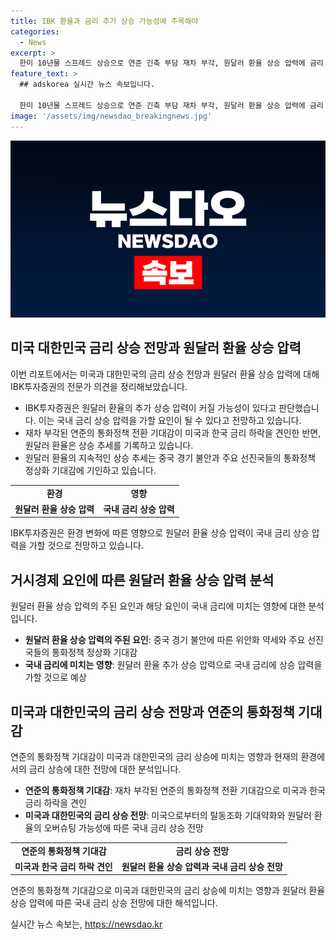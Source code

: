 ```yaml
---
title: IBK 환율과 금리 추가 상승 가능성에 주목해야
categories:
  - News
excerpt: >
  한미 10년물 스프레드 상승으로 연준 긴축 부담 재차 부각, 원달러 환율 상승 압력에 금리 상승 전망. IBK투자증권은 연준의 통화정책 전환 기대와 외환시장 동향으로 원달러 환율 상승에 주목하며, 금리 상승 압력이 커질 것으로 전망했다. 미국 경기지표와 개인소비지출 발표를 향한 시장 기대에 대한 관측도 추가되는 상황에서 외환시장과 금리의 움직임이 주목받고 있다.
feature_text: >
  ## adskorea 실시간 뉴스 속보입니다.

  한미 10년물 스프레드 상승으로 연준 긴축 부담 재차 부각, 원달러 환율 상승 압력에 금리 상승 전망. IBK투자증권은 연준의 통화정책 전환 기대와 외환시장 동향으로 원달러 환율 상승에 주목하며, 금리 상승 압력이 커질 것으로 전망했다. 미국 경기지표와 개인소비지출 발표를 향한 시장 기대에 대한 관측도 추가되는 상황에서 외환시장과 금리의 움직임이 주목받고 있다.
image: '/assets/img/newsdao_breakingnews.jpg'
---
```


<p><img src="/assets/img/newsdao_breakingnews.jpg" alt="adskorea 속보" /></p>

<h2 data-ke-size="size26">미국 대한민국 금리 상승 전망과 원달러 환율 상승 압력</h2>

<p data-ke-size="size16">이번 리포트에서는 미국과 대한민국의 금리 상승 전망과 원달러 환율 상승 압력에 대해 IBK투자증권의 전문가 의견을 정리해보았습니다.</p>

<ul>
  <li>IBK투자증권은 원달러 환율의 추가 상승 압력이 커질 가능성이 있다고 판단했습니다. 이는 국내 금리 상승 압력을 가할 요인이 될 수 있다고 전망하고 있습니다.</li>
  <li>재차 부각된 연준의 통화정책 전환 기대감이 미국과 한국 금리 하락을 견인한 반면, 원달러 환율은 상승 추세를 기록하고 있습니다.</li>
  <li>원달러 환율의 지속적인 상승 추세는 중국 경기 불안과 주요 선진국들의 통화정책 정상화 기대감에 기인하고 있습니다.</li>
</ul>

<table>
  <tr>
    <td style="text-align: center; height: 17px;"><b>환경</b></td>
    <td style="text-align: center; height: 17px;"><b>영향</b></td>
  </tr>
  <tr>
    <td style="text-align: center; height: 17px;"><b>원달러 환율 상승 압력</b></td>
    <td style="text-align: center; height: 17px;"><b>국내 금리 상승 압력</b></td>
  </tr>
</table>

<p data-ke-size="size16">IBK투자증권은 환경 변화에 따른 영향으로 원달러 환율 상승 압력이 국내 금리 상승 압력을 가할 것으로 전망하고 있습니다.</p>

<h2 data-ke-size="size26">거시경제 요인에 따른 원달러 환율 상승 압력 분석</h2>

<p data-ke-size="size16">원달러 환율 상승 압력의 주된 요인과 해당 요인이 국내 금리에 미치는 영향에 대한 분석입니다.</p>

<ul>
  <li><b>원달러 환율 상승 압력의 주된 요인</b>: 중국 경기 불안에 따른 위안화 약세와 주요 선진국들의 통화정책 정상화 기대감</li>
  <li><b>국내 금리에 미치는 영향</b>: 원달러 환율 추가 상승 압력으로 국내 금리에 상승 압력을 가할 것으로 예상</li>
</ul>

<h2 data-ke-size="size26">미국과 대한민국의 금리 상승 전망과 연준의 통화정책 기대감</h2>

<p data-ke-size="size16">연준의 통화정책 기대감이 미국과 대한민국의 금리 상승에 미치는 영향과 현재의 환경에서의 금리 상승에 대한 전망에 대한 분석입니다.</p>

<ul>
  <li><b>연준의 통화정책 기대감</b>: 재차 부각된 연준의 통화정책 전환 기대감으로 미국과 한국 금리 하락을 견인</li>
  <li><b>미국과 대한민국의 금리 상승 전망</b>: 미국으로부터의 탈동조화 기대약화와 원달러 환율의 오버슈팅 가능성에 따른 국내 금리 상승 전망</li>
</ul>

<table>
  <tr>
    <td style="text-align: center; height: 17px;"><b>연준의 통화정책 기대감</b></td>
    <td style="text-align: center; height: 17px;"><b>금리 상승 전망</b></td>
  </tr>
  <tr>
    <td style="text-align: center; height: 17px;"><b>미국과 한국 금리 하락 견인</b></td>
    <td style="text-align: center; height: 17px;"><b>원달러 환율 상승 압력과 국내 금리 상승 전망</b></td>
  </tr>
</table>

<p data-ke-size="size16">연준의 통화정책 기대감으로 미국과 대한민국의 금리 상승에 미치는 영향과 원달러 환율 상승 압력에 따른 국내 금리 상승 전망에 대한 해석입니다.</p>
실시간 뉴스 속보는, <a href="https://newsdao.kr" rel="dofollow">https://newsdao.kr</a>


